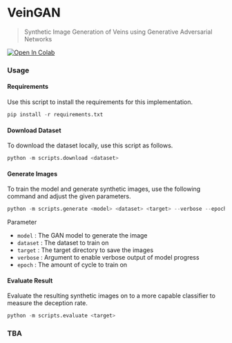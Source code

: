 # VeinGAN
> Synthetic Image Generation of Veins using Generative Adversarial Networks

[![Open In Colab](https://colab.research.google.com/assets/colab-badge.svg)](https://colab.research.google.com/drive/1-GCMNedTP3j0v8AhIl7Rg3qGMDB-9lj7?usp=sharing)

### Usage

#### Requirements
Use this script to install the requirements for this implementation.

```python
pip install -r requirements.txt
```

#### Download Dataset
To download the dataset locally, use this script as follows.
```python
python -m scripts.download <dataset>
```

#### Generate Images
To train the model and generate synthetic images, use the following command and adjust the given parameters.
```python
python -m scripts.generate <model> <dataset> <target> --verbose --epoch=<epoch>
```

Parameter
- `model` : The GAN model to generate the image
- `dataset` : The dataset to train on
- `target` : The target directory to save the images
- `verbose` : Argument to enable verbose output of model progress
- `epoch` : The amount of cycle to train on


#### Evaluate Result
Evaluate the resulting synthetic images on to a more capable classifier to measure the deception rate.
```python
python -m scripts.evaluate <target>
```

### TBA
